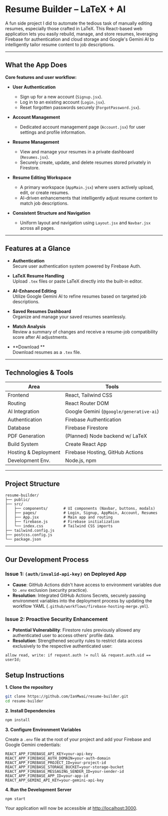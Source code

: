 # Resume Builder – LaTeX + AI

A fun side project I did to automate the tedious task of manually editing resumes, especially those crafted in LaTeX. This React-based web application lets you easily rebuild, manage, and store resumes, leveraging Firebase for authentication and cloud storage and Google's Gemini AI to intelligently tailor resume content to job descriptions.

---

## What the App Does

**Core features and user workflow:**

- **User Authentication**  
  - Sign up for a new account (`Signup.jsx`).  
  - Log in to an existing account (`Login.jsx`).  
  - Reset forgotten passwords securely (`ForgotPassword.jsx`).

- **Account Management**  
  - Dedicated account management page (`Account.jsx`) for user settings and profile information.

- **Resume Management**  
  - View and manage your resumes in a private dashboard (`Resumes.jsx`).  
  - Securely create, update, and delete resumes stored privately in Firestore.

- **Resume Editing Workspace**  
  - A primary workspace (`AppMain.jsx`) where users actively upload, edit, or create resumes.  
  - AI-driven enhancements that intelligently adjust resume content to match job descriptions.

- **Consistent Structure and Navigation**  
  - Uniform layout and navigation using `Layout.jsx` and `Navbar.jsx` across all pages.

---

## Features at a Glance

- **Authentication**  
  Secure user authentication system powered by Firebase Auth.

- **LaTeX Resume Handling**  
  Upload `.tex` files or paste LaTeX directly into the built-in editor.

- **AI-Enhanced Editing**  
  Utilize Google Gemini AI to refine resumes based on targeted job descriptions.

- **Saved Resumes Dashboard**  
  Organize and manage your saved resumes seamlessly.

- **Match Analysis**  
  Review a summary of changes and receive a resume-job compatibility score after AI adjustments.

- **Download **  
  Download resumes as a `.tex` file.

---

## Technologies & Tools

| Area                 | Tools                                       |
|----------------------|---------------------------------------------|
| Frontend             | React, Tailwind CSS                          |
| Routing              | React Router DOM                             |
| AI Integration       | Google Gemini (`@google/generative-ai`)      |
| Authentication       | Firebase Authentication                      |
| Database             | Firebase Firestore                           |
| PDF Generation       | (Planned) Node backend w/ LaTeX              |
| Build System         | Create React App                             |
| Hosting & Deployment | Firebase Hosting, GitHub Actions             |
| Development Env.     | Node.js, npm                                 |

---

## Project Structure

```
resume-builder/
├── public/
├── src/
│   ├── components/       # UI components (Navbar, buttons, modals)
│   ├── pages/            # Login, Signup, AppMain, Account, Resumes
│   ├── App.jsx           # Main app and routing
│   ├── firebase.js       # Firebase initialization
│   └── index.css         # Tailwind CSS imports
├── tailwind.config.js
├── postcss.config.js
└── package.json
```

---

## Our Development Process

### Issue 1: `(auth/invalid-api-key)` on Deployed App
- **Cause**: GitHub Actions didn't have access to environment variables due to `.env` exclusion (security practice).
- **Resolution**: Integrated GitHub Actions Secrets, securely passing environment variables into the deployment process by updating the workflow YAML (`.github/workflows/firebase-hosting-merge.yml`).

### Issue 2: Proactive Security Enhancement
- **Potential Vulnerability**: Firestore rules previously allowed any authenticated user to access others' profile data.
- **Resolution**: Strengthened security rules to restrict data access exclusively to the respective authenticated user:
```firestore
allow read, write: if request.auth != null && request.auth.uid == userId;
```

## Setup Instructions

**1. Clone the repository**

```bash
git clone https://github.com/IanMwai/resume-builder.git
cd resume-builder
```

**2. Install Dependencies**

```bash
npm install
```

**3. Configure Environment Variables**

Create a `.env` file at the root of your project and add your Firebase and Google Gemini credentials:

```
REACT_APP_FIREBASE_API_KEY=your-api-key
REACT_APP_FIREBASE_AUTH_DOMAIN=your-auth-domain
REACT_APP_FIREBASE_PROJECT_ID=your-project-id
REACT_APP_FIREBASE_STORAGE_BUCKET=your-storage-bucket
REACT_APP_FIREBASE_MESSAGING_SENDER_ID=your-sender-id
REACT_APP_FIREBASE_APP_ID=your-app-id
REACT_APP_GEMINI_API_KEY=your-gemini-api-key
```

**4. Run the Development Server**

```bash
npm start
```

Your application will now be accessible at [http://localhost:3000](http://localhost:3000).

